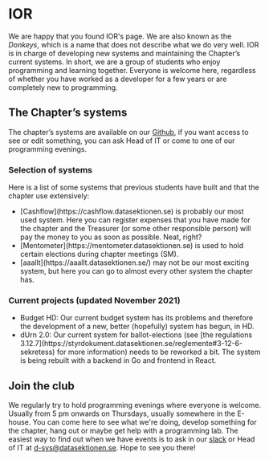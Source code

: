 # IOR

We are happy that you found IOR's page. We are also known as the _Donkeys_, which is a name that does not describe what we do very well. IOR is in charge of developing new systems and maintaining the Chapter’s current systems. In short, we are a group of students who enjoy programming and learning together. Everyone is welcome here, regardless of whether you have worked as a developer for a few years or are completely new to programming.

## The Chapter’s systems

The chapter’s systems are available on our [Github](https://github.com/datasektionen/), if you want access to see or edit something, you can ask Head of IT or come to one of our programming evenings.

### Selection of systems

Here is a list of some systems that previous students have built and that the chapter use extensively:

<ul>
  <li>
    [Cashflow](https://cashflow.datasektionen.se) is probably our most used system. Here you can register expenses that you have made for the chapter and the Treasurer (or some other responsible person) will pay the money to you as soon as possible. Neat, right?
  </li>
  <li>
    [Mentometer](https://mentometer.datasektionen.se) is used to hold certain elections during chapter meetings (SM).
  </li>
  <li>
    [aaallt](https://aaallt.datasektionen.se/) may not be our most exciting system, but here you can go to almost every other system the chapter has.
  </li>
</ul>

### Current projects (updated November 2021)

<ul>
  <li>
    Budget HD: Our current budget system has its problems and therefore the development of a new, better (hopefully) system has begun, in HD.
  </li>
  <li>
    dUrn 2.0: Our current system for ballot-elections (see [the regulations 3.12.7](https://styrdokument.datasektionen.se/reglemente#3-12-6-sekretess) for more information) needs to be reworked a bit. The system is being rebuilt with a backend in Go and frontend in React.
  </li>
</ul>

## Join the club

We regularly try to hold programming evenings where everyone is welcome. Usually from 5 pm onwards on Thursdays, usually somewhere in the E-house. You can come here to see what we're doing, develop something for the chapter, hang out or maybe get help with a programming lab. The easiest way to find out when we have events is to ask in our [slack](https://ior.slack.com) or Head of IT at [d-sys@datasektionen.se](mailto:d-sys@datasektionen.se). Hope to see you there!

